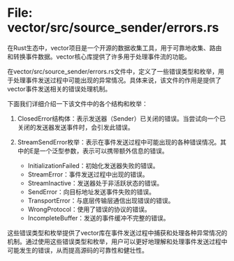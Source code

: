 # File: vector/src/source_sender/errors.rs

在Rust生态中，vector项目是一个开源的数据收集工具，用于可靠地收集、路由和转换事件数据。vector核心库提供了许多用于处理事件流的功能。

在vector/src/source_sender/errors.rs文件中，定义了一些错误类型和枚举，用于处理事件发送过程中可能出现的异常情况。具体来说，该文件的作用是提供了vector事件发送相关的错误处理机制。

下面我们详细介绍一下该文件中的各个结构和枚举：

1. ClosedError结构体：表示发送器（Sender）已关闭的错误。当尝试向一个已关闭的发送器发送事件时，会引发此错误。

2. StreamSendError<E>枚举：表示在事件发送过程中可能出现的各种错误情况。其中的E是一个泛型参数，表示可以携带额外信息的错误。

   - InitializationFailed：初始化发送器失败的错误。
   - StreamError：事件发送过程中出现的错误。
   - StreamInactive：发送器处于非活跃状态的错误。
   - SendError：向目标地址发送事件失败的错误。
   - TransportError：与底层传输层通信出现错误的错误。
   - WrongProtocol：使用了错误的协议的错误。
   - IncompleteBuffer：发送的事件缓冲不完整的错误。

这些错误类型和枚举提供了vector库在事件发送过程中捕获和处理各种异常情况的机制。通过使用这些错误类型和枚举，用户可以更好地理解和处理事件发送过程中可能发生的错误，从而提高源码的可靠性和健壮性。

